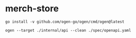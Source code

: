 # merch-store

```
go install -v github.com/ogen-go/ogen/cmd/ogen@latest
```

```
ogen --target ./internal/api --clean ./spec/openapi.yaml
```